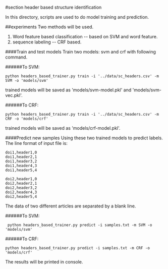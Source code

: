 #section header based structure identification

In this directory, scripts are used to do model training and prediction. 

##experiments
Two methods will be used.

1. Word feature based classification -- based on SVM and word feature.
2. sequence labeling -- CRF based.

####Train and test models
Train two models: svm and crf with following command.

######To SVM:
    
    python headers_based_trainer.py train -i '../data/sc_headers.csv' -m SVM -o 'models/svm'

trained models will be saved as 'models/svm-model.pkl' and 'models/svm-vec.pkl'.

######To CRF:

    python headers_based_trainer.py train -i '../data/sc_headers.csv' -m CRF -o 'models/crf'

trained models will be saved as 'models/crf-model.pkl'.

####Predict new samples
Using these two trained models to predict labels. The line format of input file is:

    doi1,header1,0
    doi1,header2,1
    doi1,header3,2
    doi1,header4,3
    doi1,header5,4

    doi2,header1,0
    doi2,header2,1
    doi2,header3,2
    doi2,header4,3
    doi2,header5,4

The data of two different articles are separated by a blank line.

######To SVM:
    
     python headers_based_trainer.py predict -i samples.txt -m SVM -o 'models/svm'

######To CRF:
    
    python headers_based_trainer.py predict -i samples.txt -m CRF -o 'models/crf'

The results will be printed in console.













